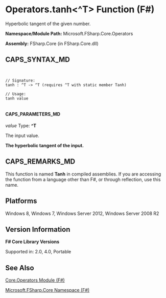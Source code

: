 # Operators.tanh<^T> Function (F#)

Hyperbolic tangent of the given number.

**Namespace/Module Path:** Microsoft.FSharp.Core.Operators

**Assembly:** FSharp.Core (in FSharp.Core.dll)


## CAPS_SYNTAX_MD



```


// Signature:
tanh : ^T -> ^T (requires ^T with static member Tanh)

// Usage:
tanh value


```



#### CAPS_PARAMETERS_MD
*value*
Type: **^T**


The input value.



**The hyperbolic tangent of the input.**
## CAPS_REMARKS_MD
This function is named **Tanh** in compiled assemblies. If you are accessing the function from a language other than F#, or through reflection, use this name.


## Platforms
Windows 8, Windows 7, Windows Server 2012, Windows Server 2008 R2


## Version Information
**F# Core Library Versions**

Supported in: 2.0, 4.0, Portable




## See Also
[Core.Operators Module &#40;F&#35;&#41;](Core.Operators+Module+%28F%23%29.md)

[Microsoft.FSharp.Core Namespace &#40;F&#35;&#41;](Microsoft.FSharp.Core+Namespace+%28F%23%29.md)


